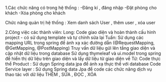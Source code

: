1.Các chức năng có trong hệ thống :
-Đăng kí , đăng nhập 
-Đặt phòng cho khách 
-Xóa phòng cho khách

Chức năng quản trị hệ thống : 
Xem danh sách User , thêm user , xóa user


2.Công việc các thành viên:
Long: Code giao diện và hoàn thành cấu hình project - có sử dụng template và tự chỉnh sửa lại
Tuấn: Sử dụng các mapping URL trong spring để ánh xạ xác đường dẫn (@RequestMapping, @GetMapping, @PostMapping)
      Truy vấn dữ liệu gửi lên tầng giao diện và cập nhật dữ liệu trong database
      Sử dụng thymeleaf và ui.model trong spring để hiển thị dữ liệu trên giao diện và lấy dữ liệu từ giao diện về
Tứ:   Code thực thể Product : Sử dụgn Spring data jpa để ánh xạ thực thể với database
      Code Service layer : Sử dụng Spring data Jpa để code các chức năng dịch vụ thao tác với dữ liệu THÊM , SỬA , ĐỌC , XÓA 
